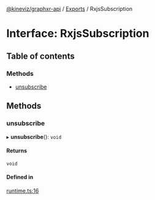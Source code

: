 [@kineviz/graphxr-api](../README.md) / [Exports](../modules.md) / RxjsSubscription

# Interface: RxjsSubscription

## Table of contents

### Methods

- [unsubscribe](RxjsSubscription.md#unsubscribe)

## Methods

### unsubscribe

▸ **unsubscribe**(): `void`

#### Returns

`void`

#### Defined in

[runtime.ts:16](https://bitbucket.org/kineviz/graphxr-api/src/c752a8c/src/runtime.ts#lines-16)
